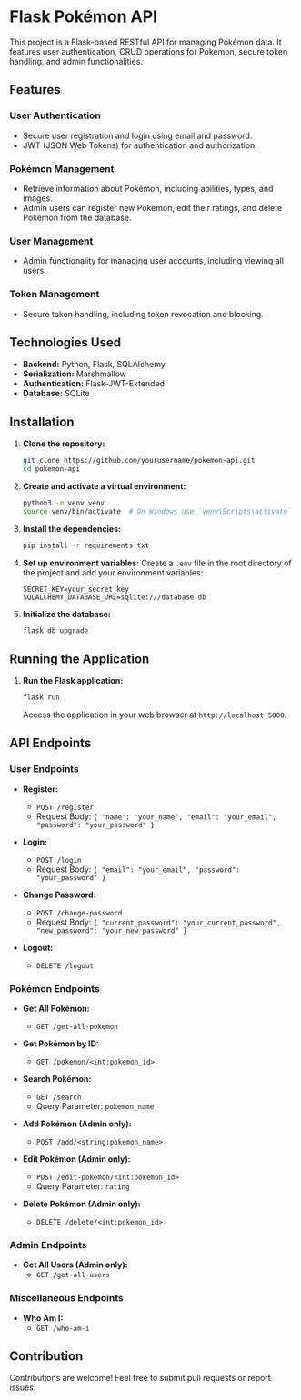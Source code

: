 # Flask Pokémon API

This project is a Flask-based RESTful API for managing Pokémon data. It features user authentication, CRUD operations for Pokémon, secure token handling, and admin functionalities.

## Features

### User Authentication
- Secure user registration and login using email and password.
- JWT (JSON Web Tokens) for authentication and authorization.

### Pokémon Management
- Retrieve information about Pokémon, including abilities, types, and images.
- Admin users can register new Pokémon, edit their ratings, and delete Pokémon from the database.

### User Management
- Admin functionality for managing user accounts, including viewing all users.

### Token Management
- Secure token handling, including token revocation and blocking.

## Technologies Used

- **Backend:** Python, Flask, SQLAlchemy
- **Serialization:** Marshmallow
- **Authentication:** Flask-JWT-Extended
- **Database:** SQLite

## Installation

1. **Clone the repository:**
   ```bash
   git clone https://github.com/yourusername/pokemon-api.git
   cd pokemon-api
   ```

2. **Create and activate a virtual environment:**
   ```bash
   python3 -m venv venv
   source venv/bin/activate  # On Windows use `venv\Scripts\activate`
   ```

3. **Install the dependencies:**
   ```bash
   pip install -r requirements.txt
   ```

4. **Set up environment variables:**
   Create a `.env` file in the root directory of the project and add your environment variables:
   ```
   SECRET_KEY=your_secret_key
   SQLALCHEMY_DATABASE_URI=sqlite:///database.db
   ```

5. **Initialize the database:**
   ```bash
   flask db upgrade
   ```

## Running the Application

1. **Run the Flask application:**
   ```bash
   flask run
   ```
   Access the application in your web browser at `http://localhost:5000`.

## API Endpoints

### User Endpoints

- **Register:**
  - `POST /register`
  - Request Body: `{ "name": "your_name", "email": "your_email", "password": "your_password" }`

- **Login:**
  - `POST /login`
  - Request Body: `{ "email": "your_email", "password": "your_password" }`

- **Change Password:**
  - `POST /change-password`
  - Request Body: `{ "current_password": "your_current_password", "new_password": "your_new_password" }`

- **Logout:**
  - `DELETE /logout`

### Pokémon Endpoints

- **Get All Pokémon:**
  - `GET /get-all-pokemon`

- **Get Pokémon by ID:**
  - `GET /pokemon/<int:pokemon_id>`

- **Search Pokémon:**
  - `GET /search`
  - Query Parameter: `pokemon_name`

- **Add Pokémon (Admin only):**
  - `POST /add/<string:pokemon_name>`

- **Edit Pokémon (Admin only):**
  - `POST /edit-pokemon/<int:pokemon_id>`
  - Query Parameter: `rating`

- **Delete Pokémon (Admin only):**
  - `DELETE /delete/<int:pokemon_id>`

### Admin Endpoints

- **Get All Users (Admin only):**
  - `GET /get-all-users`

### Miscellaneous Endpoints

- **Who Am I:**
  - `GET /who-am-i`

## Contribution

Contributions are welcome! Feel free to submit pull requests or report issues.

